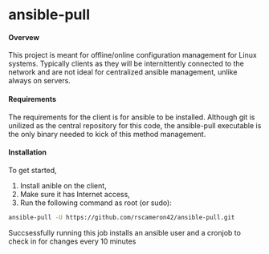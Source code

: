 # ansible-pull
#### Overvew
This project is meant for offline/online configuration management for Linux systems.  Typically clients as they will be internittently connected to the network and are not ideal for centralized ansible management, unlike always on servers.
#### Requirements
The requirements for the client is for ansible to be installed.  Although git is unilized as the central repository for this code, the ansible-pull executable is the only binary needed to kick of this method management.
#### Installation
To get started, 
1. Install anible on the client, 
2. Make sure it has Internet access, 
3. Run the following command as root (or sudo):
```bash
ansible-pull -U https://github.com/rscameron42/ansible-pull.git
```
Succsessfully running this job installs an ansible user and a cronjob to check in for changes every 10 minutes
